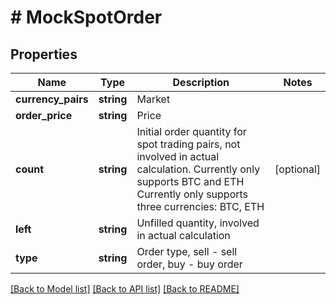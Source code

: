 # # MockSpotOrder

## Properties

Name | Type | Description | Notes
------------ | ------------- | ------------- | -------------
**currency_pairs** | **string** | Market | 
**order_price** | **string** | Price | 
**count** | **string** | Initial order quantity for spot trading pairs, not involved in actual calculation. Currently only supports BTC and ETH Currently only supports three currencies: BTC, ETH | [optional] 
**left** | **string** | Unfilled quantity, involved in actual calculation | 
**type** | **string** | Order type, sell - sell order, buy - buy order | 

[[Back to Model list]](../../README.md#documentation-for-models) [[Back to API list]](../../README.md#documentation-for-api-endpoints) [[Back to README]](../../README.md)
